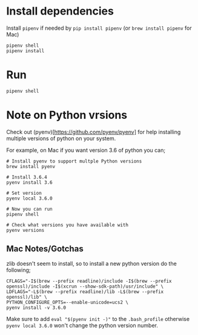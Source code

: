 

# Install dependencies

Install `pipenv` if needed by `pip install pipenv` (or `brew install pipenv` for Mac)

```
pipenv shell
pipenv install
```

# Run

```
pipenv shell
```

# Note on Python vrsions

Check out (pyenv)[https://github.com/pyenv/pyenv] for help installing multiple versions of python on your system.

For example, on Mac if you want version 3.6 of python you can;

```
# Install pyenv to support multple Python versions
brew install pyenv

# Install 3.6.4
pyenv install 3.6

# Set version
pyenv local 3.6.0

# Now you can run
pipenv shell

# Check what versions you have available with
pyenv versions

```

## Mac Notes/Gotchas

zlib doesn't seem to install, so to install a new python version do the following;

```
CFLAGS="-I$(brew --prefix readline)/include -I$(brew --prefix openssl)/include -I$(xcrun --show-sdk-path)/usr/include" \
LDFLAGS="-L$(brew --prefix readline)/lib -L$(brew --prefix openssl)/lib" \
PYTHON_CONFIGURE_OPTS=--enable-unicode=ucs2 \
pyenv install -v 3.6.0
```

Make sure to add `eval "$(pyenv init -)"` to the `.bash_profile` otherwise  `pyenv local 3.6.0` won't change the python version number.